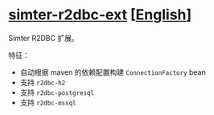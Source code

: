 # [simter-r2dbc-ext](https://github.com/simter/simter-r2dbc-ext) [[English]]

Simter R2DBC 扩展。

特征：

- 自动根据 maven 的依赖配置构建 `ConnectionFactory` bean
- 支持 `r2dbc-h2`
- 支持 `r2dbc-postgresql`
- 支持 `r2dbc-mssql`

[simter-parent]: https://github.com/simter/simter-parent/blob/master/docs/README.zh-cn.md
[English]: https://github.com/simter/simter-r2dbc-ext/blob/master/README.md